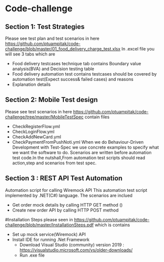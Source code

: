 # Code-challenge
## Section 1: Test Strategies
Please see test plan and test scenarios in here https://github.com/ptuampitak/code-challenge/blob/master/01_food_delivery_charge_test.xlsx
In .excel file you will see 3 tabs which are
 - Food delivery testcases technique tab contains Boundary value analysis(BVA) and Decision testing table 
 - Food delivery automation test contains testcases should be covered by automation test(Expect success& failed cases) and reasons
 - Explanation details
 
 ## Section 2: Mobile Test design
 Please see test scenarios in here https://github.com/ptuampitak/code-challenge/tree/master/MobileTestSpec contain files
  - CheckRegisterFlow.yml
  - CheckLoginFlow.yml
  - CheckAddNewCard.yml
  - CheckPaymentFromPushNoti.yml
When we do Behaviour-Driven Development with Test-Spec we use concrete examples to specify what we want the software to do. Scenarios are written before automation test code.In the nutshall,From automation test scripts should read action,step and scenarios from test spec.

## Section 3 : REST API Test Automation
Automation script for calling Wiremock API
This automation test script implemented by .NET(C#) language.
The scenarios are inclued
  - Get order mock details by calling HTTP GET method ()
  - Create new order API by calling HTTP POST method 

#Installation Steps
please seen in https://github.com/ptuampitak/code-challenge/blob/master/InstallationSteps.pdf which is contains
 - Set up mock service(Wiremock) API
 - Install IDE for running .Net Framework
    - Download Visual Studio (community) version 2019 : https://visualstudio.microsoft.com/vs/older-downloads/
    - Run .exe file
 
